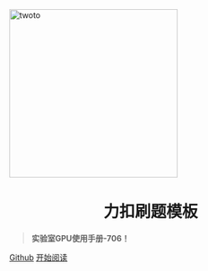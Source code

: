 <img src="https://gitee.com/ma_tung_zhou/imageuse1/raw/master/imgg/20201207194820.jpeg" width = "300" height = "300" alt="twoto" align=center />




<h1 align="center">力扣刷题模板</h1>

> **实验室GPU使用手册-706！**

[Github](https://github.com/DongZhouGu/shu-lxd-gpu)
[开始阅读](#shu-lxd-gpu)
